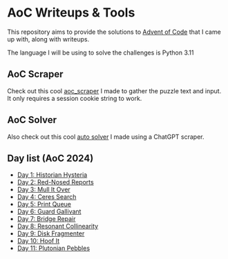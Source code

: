 # AoC Writeups & Tools

This repository aims to provide the solutions to [Advent of Code](https://adventofcode.com/) that I came up with, along with writeups.

The language I will be using to solve the challenges is Python 3.11

## AoC Scraper

Check out this cool [aoc_scraper](Solver/aoc_scraper.py) I made to gather the puzzle text and input.
It only requires a session cookie string to work.

## AoC Solver

Also check out this cool [auto solver](Solver/aoc_solver.py) I made using a ChatGPT scraper.

## Day list (AoC 2024)

- [Day 1: Historian Hysteria](AoC_2024/day_1/README.md)
- [Day 2: Red-Nosed Reports](AoC_2024/day_2/README.md)
- [Day 3: Mull It Over](AoC_2024/day_3/README.md)
- [Day 4: Ceres Search](AoC_2024/day_4/README.md)
- [Day 5: Print Queue](AoC_2024/day_5/README.md)
- [Day 6: Guard Gallivant](AoC_2024/day_6/README.md)
- [Day 7: Bridge Repair](AoC_2024/day_7/README.md)
- [Day 8: Resonant Collinearity](AoC_2024/day_8/README.md)
- [Day 9: Disk Fragmenter](AoC_2024/day_9/README.md)
- [Day 10: Hoof It](AoC_2024/day_10/README.md)
- [Day 11: Plutonian Pebbles](AoC_2024/day_11/README.md)
